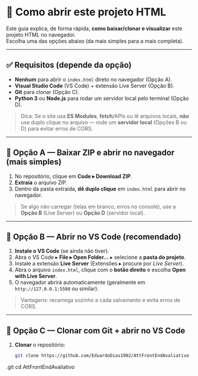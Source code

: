 # 🚀 Como abrir este projeto HTML

Este guia explica, de forma rápida, **como baixar/clonar e visualizar** este projeto HTML no navegador.  
Escolha uma das opções abaixo (da mais simples para a mais completa).

---

## ✅ Requisitos (depende da opção)
- **Nenhum** para abrir o `index.html` direto no navegador (Opção A).
- **Visual Studio Code** (VS Code) + extensão Live Server (Opção B).  
- **Git** para clonar (Opção C).  
- **Python 3** ou **Node.js** para rodar um servidor local pelo terminal (Opção D).

> Dica: Se o site usa **ES Modules**, **fetch**/APIs ou lê arquivos locais, **não** use duplo clique no arquivo — rode um **servidor local** (Opções B ou D) para evitar erros de CORS.

---

## 🔹 Opção A — Baixar ZIP e abrir no navegador (mais simples)
1. No repositório, clique em **Code ▸ Download ZIP**.
2. **Extraia** o arquivo ZIP.
3. Dentro da pasta extraída, **dê duplo clique** em `index.html` para abrir no navegador.

> Se algo não carregar (telas em branco, erros no console), use a **Opção B** (Live Server) ou **Opção D** (servidor local).

---

## 🔹 Opção B — Abrir no VS Code (recomendado)
1. **Instale o VS Code** (se ainda não tiver).
2. Abra o VS Code ▸ **File ▸ Open Folder...** ▸ selecione a **pasta do projeto**.
3. Instale a extensão **Live Server** (Extensões ▸ procure por *Live Server*).
4. Abra o arquivo `index.html`, clique com o **botão direito** e escolha **Open with Live Server**.
5. O navegador abrirá automaticamente (geralmente em `http://127.0.0.1:5500` ou similar).

> Vantagens: recarrega sozinho a cada salvamento e evita erros de CORS.

---

## 🔹 Opção C — Clonar com Git + abrir no VS Code
1. **Clonar** o repositório:
   ```bash
   git clone https://github.com/EduardoDias1902/AttFrontEndAvaliativo
.git
   cd AttFrontEndAvaliativo





